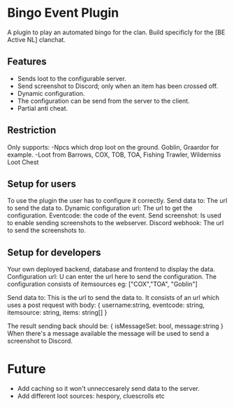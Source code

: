 # Bingo Event Plugin
A plugin to play an automated bingo for the clan.
Build specificly for the [BE Active NL] clanchat.

## Features
- Sends loot to the configurable server. 
- Send screenshot to Discord; only when an item has been crossed off.
- Dynamic configuration. 
- The configuration can be send from the server to the client.
- Partial anti cheat.

## Restriction
Only supports:
-Npcs which drop loot on the ground. Goblin, Graardor for example.
-Loot from Barrows, COX, TOB, TOA, Fishing Trawler, Wilderniss Loot Chest

## Setup for users
To use the plugin the user has to configure it correctly.
Send data to: The url to send the data to. 
Dynamic configuration url: The url to get the configuration.
Eventcode: the code of the event.
Send screenshot: Is used to enable sending screenshots to the webserver.
Discord webhook: The url to send the screenshots to.

## Setup for developers
Your own deployed backend, database and frontend to display the data.
Configuration url:
U can enter the url here to send the configuration.
The configuration consists of itemsources eg:
["COX","TOA", "Goblin"]

Send data to:
This is the url to send the data to.
It consists of an url which uses a post request with body:
{
username:string,
eventcode: string,
itemsource: string,
items: string[]
}

The result sending back should be:
{
  isMessageSet: bool,
  message:string
}
When there's a message available the message will be used to send a screenshot to Discord.

# Future
- Add caching so it won't unneccesarely send data to the server.
- Add different loot sources: hespory, cluescrolls etc
